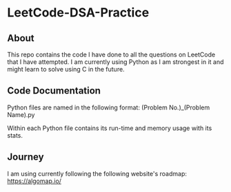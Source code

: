 # LeetCode-DSA-Practice

## About
This repo contains the code I have done to all the questions on LeetCode that I have attempted. I am currently using Python as I am strongest in it and might learn to solve using C in the future. 

## Code Documentation
Python files are named in the following format: 
(Problem No.)_(Problem Name).py

Within each Python file contains its run-time and memory usage with its stats.

## Journey
I am using currently following the following website's roadmap: 
https://algomap.io/ 

